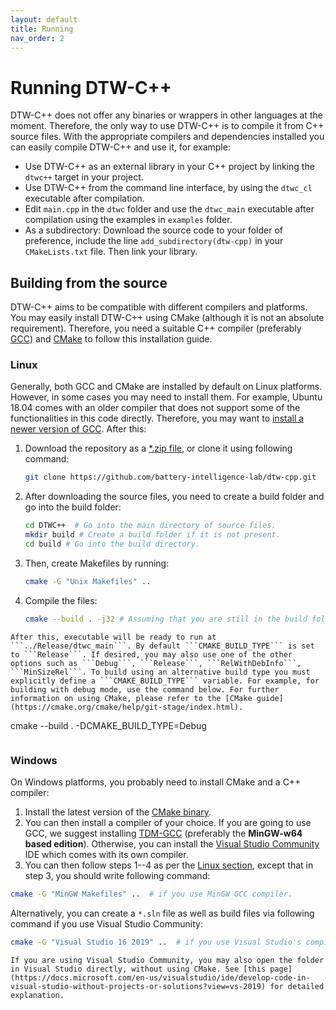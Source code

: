 ```yaml
---
layout: default
title: Running
nav_order: 2
---
```


# Running DTW-C++ 

DTW-C++ does not offer any binaries or wrappers in other languages at the moment. Therefore, the only way to use DTW-C++ is to compile it from C++ source files. With the appropriate compilers and dependencies installed you can easily compile DTW-C++ and use it, for example:

- Use DTW-C++ as an external library in your C++ project by linking the `dtwc++` target in your project.
- Use DTW-C++ from the command line interface, by using the `dtwc_cl` executable after compilation. 
- Edit `main.cpp` in the `dtwc` folder and use the `dtwc_main` executable after compilation using the examples in `examples` folder. 
- As a subdirectory: Download the source code to your folder of preference, include the line `add_subdirectory(dtw-cpp)` in your `CMakeLists.txt` file. Then link your library.


## Building from the source

DTW-C++ aims to be compatible with different compilers and platforms. You may easily install DTW-C++ using CMake (although it is not an absolute requirement). Therefore, you need a suitable C++ compiler (preferably [GCC](https://gcc.gnu.org/)) and [CMake](https://cmake.org/) to follow this installation guide.   


### Linux

Generally, both GCC and CMake are installed by default on Linux platforms. However, in some cases you may need to install them. For example, Ubuntu 18.04 comes with an older compiler that does not support some of the functionalities in this code directly. Therefore, you may want to [install a newer version of GCC](https://linuxize.com/post/how-to-install-gcc-compiler-on-ubuntu-18-04/). After this:

1. Download the repository as a [*.zip file](https://github.com/battery-intelligence-lab/dtw-cpp/archive/refs/heads/main.zip), or clone it using following command: 
    ```bash
    git clone https://github.com/battery-intelligence-lab/dtw-cpp.git
    ```
2. After downloading the source files, you need to create a build folder and go into the build folder:
    ```bash
    cd DTWC++  # Go into the main directory of source files.
    mkdir build # Create a build folder if it is not present.
    cd build # Go into the build directory. 
    ```
3. Then, create Makefiles by running:
    ```bash
    cmake -G "Unix Makefiles" .. 
    ```
4. Compile the files:
    ```bash
    cmake --build . -j32 # Assuming that you are still in the build folder. 
    ```

```note
After this, executable will be ready to run at ```../Release/dtwc_main```. By default ```CMAKE_BUILD_TYPE``` is set to ```Release```. If desired, you may also use one of the other options such as ```Debug```, ```Release```, ```RelWithDebInfo```, ```MinSizeRel```. To build using an alternative build type you must explicitly define a ```CMAKE_BUILD_TYPE``` variable. For example, for building with debug mode, use the command below. For further information on using CMake, please refer to the [CMake guide](https://cmake.org/cmake/help/git-stage/index.html).
```
cmake --build . -DCMAKE_BUILD_TYPE=Debug
```
```

### Windows

On Windows platforms, you probably need to install CMake and a C++ compiler:

1. Install the latest version of the [CMake binary](https://cmake.org/download/#latest).
2. You can then install a compiler of your choice. If you are going to use GCC, we suggest installing [TDM-GCC](https://jmeubank.github.io/tdm-gcc/download/) (preferably the **MinGW-w64 based edition**). Otherwise, you can install the [Visual Studio Community](https://visualstudio.microsoft.com/vs/community/) IDE which comes with its own compiler.
3. You can then follow steps 1--4 as per the [Linux section](#linux), except that in step 3, you should write following command: 
```bash
cmake -G "MinGW Makefiles" ..  # if you use MinGW GCC compiler.
```
Alternatively, you can create a ```*.sln``` file as well as build files via following command if you use Visual Studio Community:
```bash
cmake -G "Visual Studio 16 2019" ..  # if you use Visual Studio's compiler.
```

```note
If you are using Visual Studio Community, you may also open the folder in Visual Studio directly, without using CMake. See [this page](https://docs.microsoft.com/en-us/visualstudio/ide/develop-code-in-visual-studio-without-projects-or-solutions?view=vs-2019) for detailed explanation.
```
